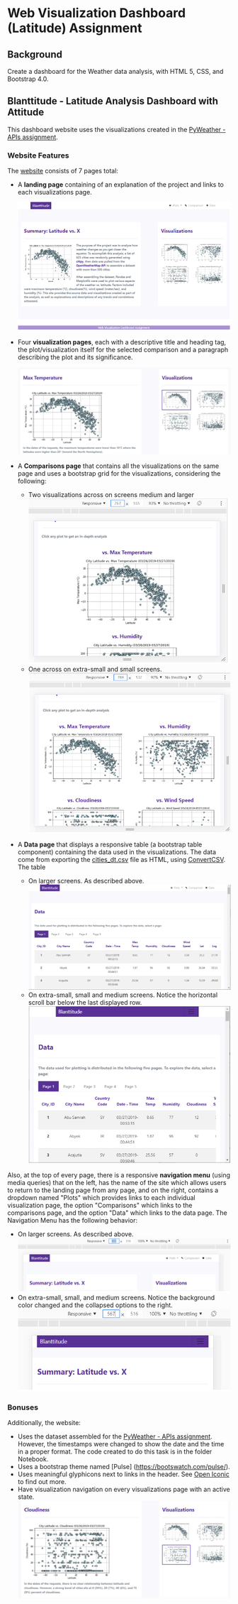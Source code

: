 # Web Visualization Dashboard (Latitude) Assignment

## Background

Create a dashboard for the Weather data analysis, with HTML 5, CSS, and Bootstrap 4.0.

## Blanttitude - Latitude Analysis Dashboard with Attitude

This dashboard website uses the visualizations created in the [PyWeather - APIs assignment](https://github.com/bkachava/pandas/tree/master/PyWeather).

### Website Features

The [website](https://github.com/bkachava/) consists of 7 pages total:

* A <strong>landing page</strong> containing of an explanation of the project and links to each visualizations page.

  ![home](Resources/home.png)

* Four <strong>visualization pages</strong>, each with a descriptive title and heading tag, the plot/visualization itself for the selected comparison and a paragraph describing the plot and its significance.

  ![four](Resources/four.png)

* A <strong>Comparisons page</strong> that contains all the visualizations on the same page and uses a bootstrap grid for the visualizations, considering the following: 

  - Two visualizations across on screens medium and larger
  ![comp_xmsm](Resources/comp_xssm.png) 
  - One across on extra-small and small screens.
  ![comp_mdlg](Resources/comp_mdlg.png) 

* A <strong>Data page</strong> that displays a responsive table (a bootstrap table component) containing the data used in the visualizations. The data come from exporting the [cities_dt.csv](Resources/cities_dt.csv) file as HTML, using [ConvertCSV](http://www.convertcsv.com/csv-to-html.htm). The table  

  - On larger screens. As described above.
  ![table_lg](Resources/table_lg.png) 
  - On extra-small, small and medium screens. Notice the horizontal scroll bar below the last displayed row.
  ![table_xssmmd](Resources/table_xssmmd.png) 

Also, at the top of every page, there is a responsive <strong>navigation menu</strong> (using media queries) that on the left, has the name of the site which allows users to return to the landing page from any page, and on the right, contains a dropdown named "Plots" which provides links to each individual visualization page, the option "Comparisons" which links to the comparisons page, and the option "Data" which links to the data page. The Navigation Menu has the following behavior:

- On larger screens. As described above.
  ![menu_lg](Resources/menu_lg.png) 
- On extra-small, small, and medium screens. Notice the background color changed and the collapsed options to the right.
  ![menu_xssm](Resources/menu_xssm.png) 


### Bonuses

Additionally, the website:

* Uses the dataset assembled for the [PyWeather - APIs assignment](https://github.com/bkachava/pandas/tree/master/PyWeather). However, the timestamps were changed to show the date and the time in a proper format. The code created to do this task is in the folder Notebook.
* Uses a bootstrap theme named [Pulse] (https://bootswatch.com/pulse/).
* Uses meaningful glyphicons next to links in the header. See [Open Iconic](https://useiconic.com/open/) to find out more.
* Have visualization navigation on every visualizations page with an active state.
![active](Resources/active.png) 

